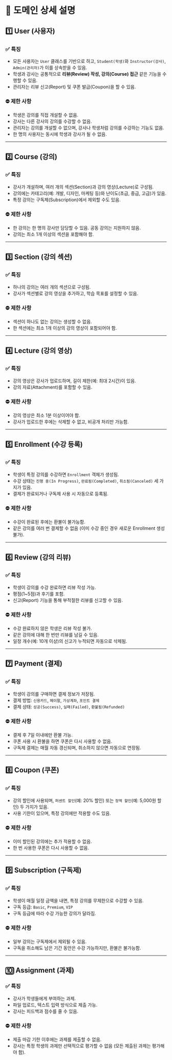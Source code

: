 # **📌 도메인 상세 설명**

## **1️⃣ User (사용자)**

### **✅ 특징**

- 모든 사용자는 `User` 클래스를 기반으로 하고, `Student(학생)`와 `Instructor(강사)`, `Admin(관리자)`가 이를 상속받을 수 있음.
- 학생과 강사는 공통적으로 **리뷰(Review) 작성, 강의(Course) 접근** 같은 기능을 수행할 수 있음.
- 관리자는 리뷰 신고(Report) 및 쿠폰 발급(Coupon)을 할 수 있음.

### **⛔ 제한 사항**

- 학생은 강의를 직접 개설할 수 없음.
- 강사는 다른 강사의 강의를 수강할 수 없음.
- 관리자는 강의를 개설할 수 없으며, 강사나 학생처럼 강의를 수강하는 기능도 없음.
- 한 명의 사용자는 동시에 학생과 강사가 될 수 없음.

---

## **2️⃣ Course (강의)**

### **✅ 특징**

- 강사가 개설하며, 여러 개의 섹션(Section)과 강의 영상(Lecture)로 구성됨.
- 강의에는 카테고리(예: 개발, 디자인, 마케팅 등)와 난이도(초급, 중급, 고급)가 있음.
- 특정 강의는 구독제(Subscription)에서 제외할 수도 있음.

### **⛔ 제한 사항**

- 한 강의는 한 명의 강사만 담당할 수 있음. 공동 강의는 지원하지 않음.
- 강의는 최소 1개 이상의 섹션을 포함해야 함.

---

## **3️⃣ Section (강의 섹션)**

### **✅ 특징**

- 하나의 강의는 여러 개의 섹션으로 구성됨.
- 강사가 섹션별로 강의 영상을 추가하고, 학습 목표를 설정할 수 있음.

### **⛔ 제한 사항**

- 섹션이 하나도 없는 강의는 생성할 수 없음.
- 한 섹션에는 최소 1개 이상의 강의 영상이 포함되어야 함.

---

## **4️⃣ Lecture (강의 영상)**

### **✅ 특징**

- 강의 영상은 강사가 업로드하며, 길이 제한(예: 최대 2시간)이 있음.
- 강의 자료(Attachment)를 포함할 수 있음.

### **⛔ 제한 사항**

- 강의 영상은 최소 1분 이상이어야 함.
- 강사가 업로드한 후에는 삭제할 수 없고, 비공개 처리만 가능함.

---

## **5️⃣ Enrollment (수강 등록)**

### **✅ 특징**

- 학생이 특정 강의를 수강하면 `Enrollment` 객체가 생성됨.
- 수강 상태는 `진행 중(In Progress)`, `완료됨(Completed)`, `취소됨(Canceled)` 세 가지가 있음.
- 결제가 완료되거나 구독제 사용 시 자동으로 등록됨.

### **⛔ 제한 사항**

- 수강이 완료된 후에는 환불이 불가능함.
- 같은 강의를 여러 번 결제할 수 없음 (이미 수강 중인 경우 새로운 Enrollment 생성 불가).

---

## **6️⃣ Review (강의 리뷰)**

### **✅ 특징**

- 학생이 강의를 수강 완료하면 리뷰 작성 가능.
- 평점(1~5점)과 후기를 포함.
- 신고(Report) 기능을 통해 부적절한 리뷰를 신고할 수 있음.

### **⛔ 제한 사항**

- 수강 완료하지 않은 학생은 리뷰 작성 불가.
- 같은 강의에 대해 한 번만 리뷰를 남길 수 있음.
- 일정 개수(예: 10개 이상)의 신고가 누적되면 자동으로 삭제됨.

---

## **7️⃣ Payment (결제)**

### **✅ 특징**

- 학생이 강의를 구매하면 결제 정보가 저장됨.
- 결제 방법: `신용카드`, `페이팔`, `가상계좌`, `포인트 결제`
- 결제 상태: `성공(Success)`, `실패(Failed)`, `환불됨(Refunded)`

### **⛔ 제한 사항**

- 결제 후 7일 이내에만 환불 가능.
- 쿠폰 사용 시 환불을 하면 쿠폰은 다시 사용할 수 없음.
- 구독제 결제는 매월 자동 갱신되며, 취소하지 않으면 자동으로 연장됨.

---

## **8️⃣ Coupon (쿠폰)**

### **✅ 특징**

- 강의 할인에 사용되며, `퍼센트 할인`(예: 20% 할인) 또는 `정액 할인`(예: 5,000원 할인) 두 가지가 있음.
- 사용 기한이 있으며, 특정 강의에만 적용할 수도 있음.

### **⛔ 제한 사항**

- 이미 할인된 강의에는 추가 적용할 수 없음.
- 한 번 사용한 쿠폰은 다시 사용할 수 없음.

---

## **9️⃣ Subscription (구독제)**

### **✅ 특징**

- 학생이 매월 일정 금액을 내면, 특정 강의를 무제한으로 수강할 수 있음.
- 구독 등급: `Basic`, `Premium`, `VIP`
- 구독 등급에 따라 수강 가능한 강의가 달라짐.

### **⛔ 제한 사항**

- 일부 강의는 구독제에서 제외될 수 있음.
- 구독을 취소해도 남은 기간 동안은 수강 가능하지만, 환불은 불가능함.

---

## **🔟 Assignment (과제)**

### **✅ 특징**

- 강사가 학생들에게 부여하는 과제.
- 파일 업로드, 텍스트 입력 방식으로 제출 가능.
- 강사는 피드백과 점수를 줄 수 있음.

### **⛔ 제한 사항**

- 제출 마감 기한 이후에는 과제를 제출할 수 없음.
- 강사는 특정 학생의 과제만 선택적으로 평가할 수 없음 (모든 제출된 과제는 평가해야 함).